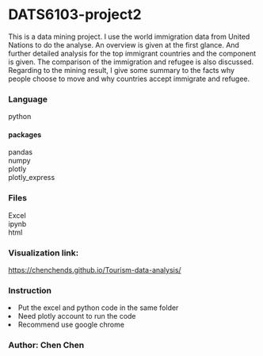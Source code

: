 # DATS6103-project2
This is a data mining project. I use the world immigration data from United Nations to do the analyse. An overview is given at the first glance. And further detailed analysis for the top immigrant countries and the component is given. The comparison of the immigration and refugee is also discussed. Regarding to the mining result, I give some summary to the facts why people choose to move and why countries accept immigrate and refugee. 

### Language
python
#### packages
 pandas<br> 
 numpy<br>
 plotly<br>
 plotly_express<br>

### Files
 Excel<br>
 ipynb<br>
 html<br>

### Visualization link: 
https://chenchends.github.io/Tourism-data-analysis/

### Instruction
<li>Put the excel and python code in the same folder</li>
<li>Need plotly account to run the code</li>
<li>Recommend use google chrome</li>

### Author: Chen Chen
 
